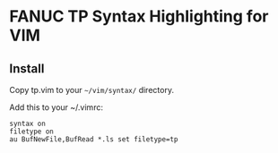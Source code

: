 # FANUC TP Syntax Highlighting for VIM

## Install

Copy tp.vim to your `~/vim/syntax/` directory.

Add this to your ~/.vimrc:

    syntax on
    filetype on
    au BufNewFile,BufRead *.ls set filetype=tp

